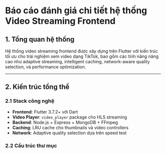 # Báo cáo đánh giá chi tiết hệ thống Video Streaming Frontend

## 1. Tổng quan hệ thống

Hệ thống video streaming frontend được xây dựng trên Flutter với kiến trúc tối ưu cho trải nghiệm xem video dạng TikTok, bao gồm các tính năng nâng cao như adaptive streaming, intelligent caching, network-aware quality selection, và performance optimization.

---

## 2. Kiến trúc tổng thể

### 2.1 Stack công nghệ

- **Frontend**: Flutter 3.7.2+ với Dart
- **Video Player**: `video_player` package cho HLS streaming
- **Backend**: Node.js + Express + MongoDB + FFmpeg
- **Caching**: LRU cache cho thumbnails và video controllers
- **Network**: Adaptive quality selection dựa trên speed test

### 2.2 Cấu trúc thư mục
